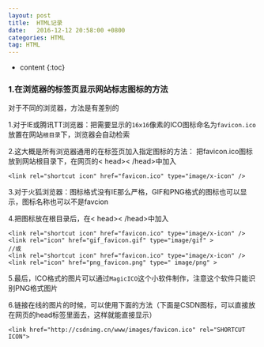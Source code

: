 ```yaml
---
layout: post
title:  HTML记录
date:   2016-12-12 20:58:00 +0800
categories: HTML
tag: HTML
---
```



* content
{:toc}

### 1.在浏览器的标签页显示网站标志图标的方法

对于不同的浏览器，方法是有差别的

1.对于IE或腾讯TT浏览器：把需要显示的`16x16`像素的ICO图标命名为`favicon.ico`放置在网站`根目录`下，浏览器会自动检索

2.这大概是所有浏览器通用的在标签页加入指定图标的方法：
把favicon.ico图标放到网站根目录下，在网页的< head>< /head>中加入

	<link rel="shortcut icon" href="favicon.ico" type="image/x-icon" />
 
3.对于火狐浏览器：图标格式没有IE那么严格，GIF和PNG格式的图标也可以显示，图标名称也可以不是favcion

4.把图标放在根目录后，在< head>< /head>中加入

	<link rel="shortcut icon" href="favicon.ico" type="image/x-icon" />
	<link rel="icon" href="gif_favicon.gif" type="image/gif" >
	//或
	<link rel="shortcut icon" href="favicon.ico" type="image/x-icon" />
	<link rel="icon" href="png_favicon.png" type=" image/png" >
 
5.最后，ICO格式的图片可以通过`MagicICO`这个小软件制作，注意这个软件只能识别PNG格式图片 

6.链接在线的图片的时候，可以使用下面的方法（下面是CSDN图标，可以直接放在网页的head标签里面去，这样就能直接显示）

	<link href="http://csdnimg.cn/www/images/favicon.ico" rel="SHORTCUT ICON">

